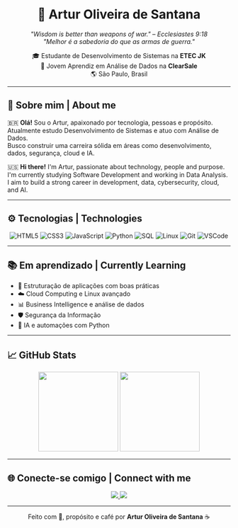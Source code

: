 <!-- Banner opcional aqui -->
<!-- <img src="https://github.com/ArturOSantana/ArturOSantana/blob/main/banner.png" alt="Banner" width="100%" /> -->

<h1 align="center">🚀 Artur Oliveira de Santana</h1>

<p align="center">
  <em>"Wisdom is better than weapons of war." – Ecclesiastes 9:18</em><br/>
  <em>"Melhor é a sabedoria do que as armas de guerra."</em>
</p>

<div align="center">
  
🎓 Estudante de Desenvolvimento de Sistemas na <strong>ETEC JK</strong>  
💼 Jovem Aprendiz em Análise de Dados na <strong>ClearSale</strong>   
🌎 São Paulo, Brasil

</div>

---

## 📌 Sobre mim | About me

🇧🇷 **Olá!** Sou o Artur, apaixonado por tecnologia, pessoas e propósito.  
Atualmente estudo Desenvolvimento de Sistemas e atuo com Análise de Dados.  
Busco construir uma carreira sólida em áreas como desenvolvimento, dados, segurança, cloud e IA.  

🇺🇸 **Hi there!** I'm Artur, passionate about technology, people and purpose.  
I'm currently studying Software Development and working in Data Analysis.  
I aim to build a strong career in development, data, cybersecurity, cloud, and AI.

---

## ⚙️ Tecnologias | Technologies

<div align="center">

![HTML5](https://img.shields.io/badge/HTML5-E34F26?style=for-the-badge&logo=html5&logoColor=white)
![CSS3](https://img.shields.io/badge/CSS3-1572B6?style=for-the-badge&logo=css3&logoColor=white)
![JavaScript](https://img.shields.io/badge/JavaScript-F7DF1E?style=for-the-badge&logo=javascript&logoColor=black)
![Python](https://img.shields.io/badge/Python-3776AB?style=for-the-badge&logo=python&logoColor=white)
![SQL](https://img.shields.io/badge/SQL-003B57?style=for-the-badge&logo=postgresql&logoColor=white)
![Linux](https://img.shields.io/badge/Linux-FCC624?style=for-the-badge&logo=linux&logoColor=black)
![Git](https://img.shields.io/badge/Git-F05032?style=for-the-badge&logo=git&logoColor=white)
![VSCode](https://img.shields.io/badge/VSCode-007ACC?style=for-the-badge&logo=visual-studio-code&logoColor=white)

</div>

---

## 📚 Em aprendizado | Currently Learning

- 🧱 Estruturação de aplicações com boas práticas
- ☁️ Cloud Computing e Linux avançado
- 📊 Business Intelligence e análise de dados
- 🛡️ Segurança da Informação
- 🤖 IA e automações com Python

---

## 📈 GitHub Stats

<div align="center">
  <img height="180em" src="https://github-readme-stats.vercel.app/api?username=ArturOSantana&show_icons=true&theme=radical&count_private=true&hide_title=true" />
  <img height="180em" src="https://github-readme-stats.vercel.app/api/top-langs/?username=ArturOSantana&layout=compact&theme=radical" />
</div>

---

## 🌐 Conecte-se comigo | Connect with me

<p align="center">
  <a href="https://www.linkedin.com/in/artur-oliveira-de-santana/" target="_blank">
    <img src="https://img.shields.io/badge/LinkedIn-Artur%20Santana-blue?style=for-the-badge&logo=linkedin" />
  </a>
  <a href="https://github.com/ArturOSantana" target="_blank">
    <img src="https://img.shields.io/badge/GitHub-ArturOSantana-181717?style=for-the-badge&logo=github" />
  </a>
</p>

---

<p align="center">
  Feito com 💙, propósito e café por <strong>Artur Oliveira de Santana</strong> ☕
</p>
